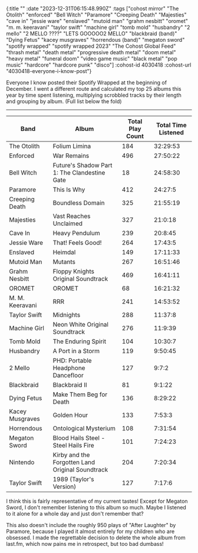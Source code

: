 {:title ""
 :date "2023-12-31T06:15:48.990Z"
 :tags ["cohost mirror" "The Otolith" "enforced" "Bell Witch" "Paramore" "Creeping Death" "Majesties" "cave in" "jessie ware" "enslaved" "mutoid man" "grahm nesbitt" "oromet" "m. m. keeravani" "taylor swift" "machine girl" "tomb mold" "husbandry" "2 mello" "2 MELLO ????" "LETS GOOOOO2 MELLO" "blackbraid (band)" "Dying Fetus" "kacey musgraves" "horrendous (band)" "megaton sword" "spotify wrapped" "spotify wrapped 2023" "The Cohost Global Feed" "thrash metal" "death metal" "progressive death metal" "doom metal" "heavy metal" "funeral doom" "video game music" "black metal" "pop music" "hardcore" "hardcore punk" "disco"]
 :cohost-id 4030418
 :cohost-url "4030418-everyone-i-know-post"}

Everyone I know posted their Spotify Wrapped at the beginning of December. I went a different route and calculated my top 25 albums this year by time spent listening, multiplying scrobbled tracks by their length and grouping by album. (Full list below the fold)

---

| Band | Album | Total Play Count | Total Time Listened |
--- | --- | --- | ---
The Otolith | Folium Limina | 184 | 32:29:53
Enforced | War Remains | 496 | 27:50:22
Bell Witch | Future's Shadow Part 1: The Clandestine Gate | 18 | 24:58:30
Paramore | This Is Why | 412 | 24:27:5
Creeping Death | Boundless Domain | 325 | 21:55:19
Majesties | Vast Reaches Unclaimed | 327 | 21:0:18
Cave In | Heavy Pendulum | 239 | 20:8:45
Jessie Ware | That! Feels Good! | 264 | 17:43:5
Enslaved | Heimdal | 149 | 17:11:33
Mutoid Man | Mutants | 267 | 16:51:46
Grahm Nesbitt | Floppy Knights Original Soundtrack | 469 | 16:41:11
OROMET | OROMET | 68 | 16:21:32
M. M. Keeravani | RRR | 241 | 14:53:52
Taylor Swift | Midnights | 288 | 11:37:8
Machine Girl | Neon White Original Soundtrack | 276 | 11:9:39
Tomb Mold | The Enduring Spirit | 104 | 10:30:7
Husbandry | A Port in a Storm | 119 | 9:50:45
2 Mello | PHD: Portable Headphone Dancefloor | 127 | 9:7:2
Blackbraid | Blackbraid II | 81 | 9:1:22
Dying Fetus | Make Them Beg for Death | 136 | 8:29:22
Kacey Musgraves | Golden Hour | 133 | 7:53:3
Horrendous | Ontological Mysterium | 108 | 7:31:54
Megaton Sword | Blood Hails Steel - Steel Hails Fire | 101 | 7:24:23
Nintendo | Kirby and the Forgotten Land Original Soundtrack | 204 | 7:20:34
Taylor Swift | 1989 (Taylor's Version) | 127 | 7:17:6

I think this is fairly representative of my current tastes! Except for Megaton Sword, I don't remember listening to this album so much. Maybe I listened to it alone for a whole day and just don't remember that?

This also doesn't include the roughly 950 plays of "After Laughter" by Paramore, because I played it almost entirely for my children who are obsessed. I made the regrettable decision to delete the whole album from last.fm, which now pains me in retrospect, but too bad dumbass!